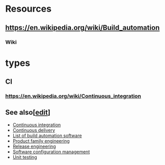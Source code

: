 # Resources
## https://en.wikipedia.org/wiki/Build_automation
### Wiki
# types
## CI
### https://en.wikipedia.org/wiki/Continuous_integration
<h2><span class="mw-headline" id="See_also">See also</span><span class="mw-editsection"><span class="mw-editsection-bracket">[</span><a href="https://en.wikipedia.org/w/index.php?title=Build_automation&amp;action=edit&amp;section=8" title="Edit section: See also">edit</a><span class="mw-editsection-bracket">]</span></span></h2><ul><li><a href="https://en.wikipedia.org/wiki/Continuous_integration" title="Continuous integration">Continuous integration</a></li><li><a href="https://en.wikipedia.org/wiki/Continuous_delivery" title="Continuous delivery">Continuous delivery</a></li><li><a href="https://en.wikipedia.org/wiki/List_of_build_automation_software" title="List of build automation software">List of build automation software</a></li><li><a href="https://en.wikipedia.org/wiki/Product_family_engineering" title="Product family engineering">Product family engineering</a></li><li><a href="https://en.wikipedia.org/wiki/Release_engineering" title="Release engineering">Release engineering</a></li><li><a href="https://en.wikipedia.org/wiki/Software_configuration_management" title="Software configuration management">Software configuration management</a></li><li><a href="https://en.wikipedia.org/wiki/Unit_testing" title="Unit testing">Unit testing</a></li></ul>
